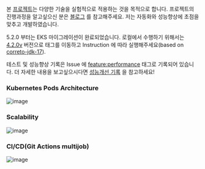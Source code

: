 본 [프로젝트](https://github.com/users/ghkdqhrbals/projects/3)는 다양한 기술을 실험적으로 적용하는 것을 목적으로 합니다. 프로젝트의 진행과정을 알고싶으신 분은 [블로그](https://ghkdqhrbals.github.io/portfolios/docs/project/) 를 참고해주세요. 저는 자동화와 성능향상에 초점을 맞추고 개발하였습니다.

5.2.0 부터는 EKS 마이그레이션이 완료되었습니다. 로컬에서 수행하기 위해서는 [4.2.0v](https://github.com/ghkdqhrbals/spring-chatting-server/tree/v4.2.0) 버전으로 태그를 이동하고 Instruction 에 따라 실행해주세요(based on [correto-jdk-17](https://docs.aws.amazon.com/corretto/latest/corretto-17-ug/downloads-list.html)).

테스트 및 성능향상 기록은 Issue 에 [feature:performance](https://github.com/ghkdqhrbals/spring-chatting-server/issues?q=is%3Aopen+is%3Aissue+label%3A%22feature%3A+performance%22) 태그로 기록되어 있습니다. 
더 자세한 내용을 보고싶으시다면 [성능개선 기록](https://ghkdqhrbals.github.io/portfolios/docs/pf/) 을 참고하세요!

### Kubernetes Pods Architecture
![image](https://github.com/ghkdqhrbals/spring-chatting-server/assets/29156882/e621a68d-ad03-4044-bd03-7600b8815d96)

### Scalability
![image](https://github.com/ghkdqhrbals/spring-chatting-server/assets/29156882/b0489783-27ed-4835-bf49-65f4a2bd0726)

### CI/CD(Git Actions multijob)
![image](https://github.com/ghkdqhrbals/spring-chatting-server/assets/29156882/93171586-1282-4dbf-8d04-67337549b530)
